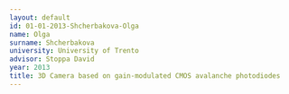 ```yaml
---
layout: default 
id: 01-01-2013-Shcherbakova-Olga
name: Olga
surname: Shcherbakova
university: University of Trento
advisor: Stoppa David
year: 2013
title: 3D Camera based on gain-modulated CMOS avalanche photodiodes
---
```

